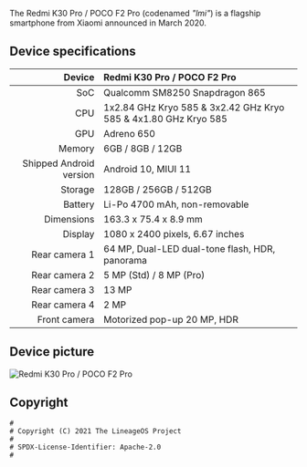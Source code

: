 The Redmi K30 Pro / POCO F2 Pro (codenamed _"lmi"_) is a flagship smartphone from Xiaomi announced in March 2020.


## Device specifications

| Device                  | Redmi K30 Pro / POCO F2 Pro                                     |
| ----------------------: | :-------------------------------------------------------------- |
| SoC                     | Qualcomm SM8250 Snapdragon 865                                  |
| CPU                     | 1x2.84 GHz Kryo 585 & 3x2.42 GHz Kryo 585 & 4x1.80 GHz Kryo 585 |
| GPU                     | Adreno 650                                                      |
| Memory                  | 6GB / 8GB / 12GB                                                |
| Shipped Android version | Android 10, MIUI 11                                             |
| Storage                 | 128GB / 256GB / 512GB                                           |
| Battery                 | Li-Po 4700 mAh, non-removable                                   |
| Dimensions              | 163.3 x 75.4 x 8.9 mm                                           |
| Display                 | 1080 x 2400 pixels, 6.67 inches                                 |
| Rear camera 1           | 64 MP, Dual-LED dual-tone flash, HDR, panorama                  |
| Rear camera 2           | 5 MP (Std) / 8 MP (Pro)                                         |
| Rear camera 3           | 13 MP                                                           |
| Rear camera 4           | 2 MP                                                            |
| Front camera            | Motorized pop-up 20 MP, HDR                                     |


## Device picture

![Redmi K30 Pro / POCO F2 Pro](https://cdn.cnbj1.fds.api.mi-img.com/mi-mall/46f95bd552fa134820a7daea19e507ef.png)


## Copyright

```
#
# Copyright (C) 2021 The LineageOS Project
#
# SPDX-License-Identifier: Apache-2.0
#
